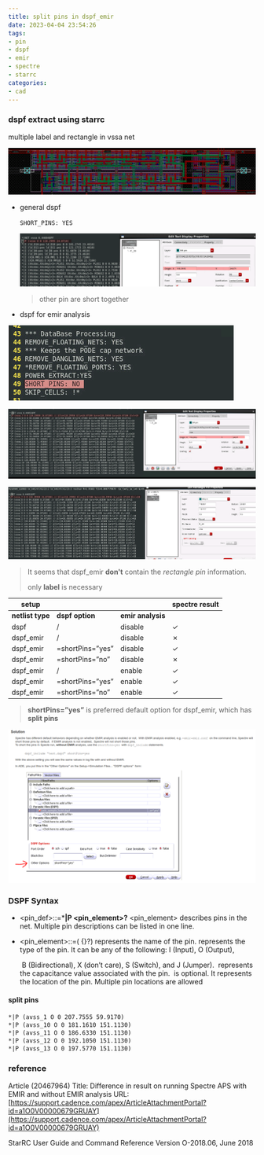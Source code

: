 ```yaml
---
title: split pins in dspf_emir
date: 2023-04-04 23:54:26
tags:
- pin
- dspf
- emir
- spectre
- starrc
categories:
- cad
---
```




### dspf extract using starrc

multiple label and rectangle  in vssa net

![image-20230405003705354](dspf-split-pins-emir/image-20230405003705354.png)

- general dspf

  `SHORT_PINS: YES`

  ![image-20230405002824842](dspf-split-pins-emir/image-20230405002824842.png)

  > other pin are short together

- dspf for emir analysis

![image-20230405000013461](dspf-split-pins-emir/image-20230405000013461.png)

![image-20230405001944418](dspf-split-pins-emir/image-20230405001944418.png)

![image-20230405230611522](dspf-split-pins-emir/image-20230405230611522.png)



> It seems that dspf_emir **don't** contain the *rectangle pin* information.
>
> only **label** is necessary



| setup            |                  |                   | spectre result |
| ---------------- | ---------------- | ----------------- | -------------- |
| **netlist type** | **dspf option**  | **emir analysis** |                |
| dspf             | /                | disable           | &check;        |
| dspf_emir        | /                | disable           | &cross;        |
| dspf_emir        | =shortPins=”yes” | disable           | &check;        |
| dspf_emir        | =shortPins=”no”  | disable           | &cross;        |
| dspf_emir        | /                | enable            | &check;        |
| dspf_emir        | =shortPins=”yes” | enable            | &check;        |
| dspf_emir        | =shortPins=”no”  | enable            | &check;        |

> **shortPins=”yes”** is preferred default option for dspf_emir, which has **split pins**



![image-20230405005151550](dspf-split-pins-emir/image-20230405005151550.png)



### DSPF Syntax

- <pin_def>::=***|P <pin_element>?**
  	<pin_element> describes pins in the net. Multiple pin descriptions can be listed in one line.

- <pin_element>::=(<pinName> <pinType> <pinCap> {<coord>}?)
  	<pinName> represents the name of the pin.
  	<pinType> represents the type of the pin. It can be any of the following: I (Input), O (Output), 

  ​	    B (Bidirectional), X (don’t care), S (Switch), and J (Jumper).
  ​	<pinCap> represents the capacitance value associated with the pin.
  ​	<coord> is optional. It represents the location of the pin. Multiple pin locations are allowed



#### split pins

```
*|P (avss_1 O 0 207.7555 59.9170)
*|P (avss_10 O 0 181.1610 151.1130)
*|P (avss_11 O 0 186.6330 151.1130)
*|P (avss_12 O 0 192.1050 151.1130)
*|P (avss_13 O 0 197.5770 151.1130)
```



### reference

Article (20467964) Title: Difference in result on running Spectre APS with EMIR and without EMIR analysis
URL: [https://support.cadence.com/apex/ArticleAttachmentPortal?id=a1O0V00000679GRUAY](https://support.cadence.com/apex/ArticleAttachmentPortal?id=a1O0V00000679GRUAY)

StarRC User Guide and Command Reference Version O-2018.06, June 2018
